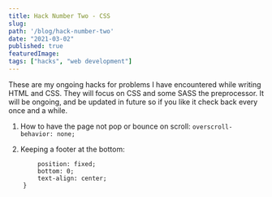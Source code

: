 ```yaml
---
title: Hack Number Two - CSS
slug: 
path: '/blog/hack-number-two'
date: "2021-03-02"
published: true
featuredImage: 
tags: ["hacks", "web development"]
---
```


These are my ongoing hacks for problems I have encountered while writing HTML and CSS. They will focus on CSS and some SASS the preprocessor. It will be ongoing, and be updated in future so if you like it check back every once and a while.


1. How to have the page not pop or bounce on scroll:
```overscroll-behavior: none;```

2. Keeping a footer at the bottom:
``` footer {
        position: fixed;
        bottom: 0;
        text-align: center;
    }
```